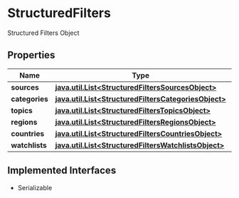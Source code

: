 

# StructuredFilters

Structured Filters Object

## Properties

Name | Type | Description | Notes
------------ | ------------- | ------------- | -------------
**sources** | [**java.util.List&lt;StructuredFiltersSourcesObject&gt;**](StructuredFiltersSourcesObject.md) |  |  [optional]
**categories** | [**java.util.List&lt;StructuredFiltersCategoriesObject&gt;**](StructuredFiltersCategoriesObject.md) |  |  [optional]
**topics** | [**java.util.List&lt;StructuredFiltersTopicsObject&gt;**](StructuredFiltersTopicsObject.md) |  |  [optional]
**regions** | [**java.util.List&lt;StructuredFiltersRegionsObject&gt;**](StructuredFiltersRegionsObject.md) |  |  [optional]
**countries** | [**java.util.List&lt;StructuredFiltersCountriesObject&gt;**](StructuredFiltersCountriesObject.md) |  |  [optional]
**watchlists** | [**java.util.List&lt;StructuredFiltersWatchlistsObject&gt;**](StructuredFiltersWatchlistsObject.md) |  |  [optional]


## Implemented Interfaces

* Serializable


